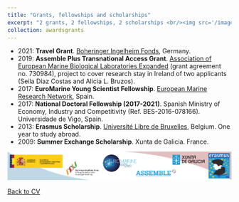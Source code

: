 ```yaml
---
title: "Grants, fellowships and scholarships"
excerpt: "2 grants, 2 fellowships, 2 scholarships <br/><img src='/images/Logos-grants_v1.png'>"
collection: awardsgrants
---
```


* 2021: **Travel Grant**. [Boheringer Ingelheim Fonds](https://www.bifonds.de/fellowships-grants/travel-grants/), Germany. 
* 2019: **Assemble Plus Transnational Access Grant**. [Association of European Marine Biological Laboratories Expanded](http://www.assembleplus.eu/) (grant agreement no. 730984), project to cover research stay in Ireland of two applicants (Seila Díaz Costas and Alicia L. Bruzos).
* 2017: **EuroMarine Young Scientist Fellowship**. [European Marine Research Network](https://www.euromarinenetwork.eu/), Spain.
* 2017: **National Doctoral Fellowship (2017-2021)**. Spanish Ministry of Economy, Industry and Competitivity (Ref. BES-2016-078166). Universidade de Vigo, Spain.
* 2013: **Erasmus Scholarship**. [Université Libre de Bruxelles](https://www.ulb.be/en), Belgium. One year to study abroad.
* 2009: **Summer Exchange Scholarship**. Xunta de Galicia. France.


<img src='/images/Logos-grants_v1.png'>  

[Back to CV](https://albruzos.github.io/cv/)
